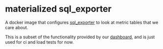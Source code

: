 materialized sql_exporter
=========================

A docker image that configures [sql_exporter][] to look at metric tables that we care
about.

This is a subset of the functionality provided by our [dashboard][], and is just used for
ci and load tests for now.

[sql_exporter]: https://github.com/free/sql_exporter
[dashboard]: ../dashboard
